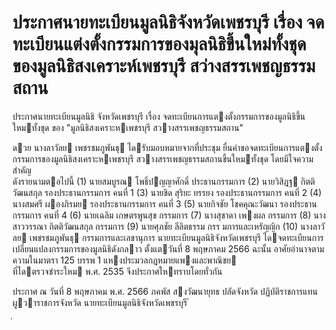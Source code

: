 
# ประกาศนายทะเบียนมูลนิธิจังหวัดเพชรบุรี เรื่อง จดทะเบียนแต่งตั้งกรรมการของมุลนิธิขึ้นใหม่ทั้งชุดของมูลนิธิสงเคราะห์เพชรบุรี สว่างสรรเพชญธรรมสถาน
      
      

      
      

ประกาศนายทะเบียนมูลนิธิ 
จังหวัดเพชรบุรี 
เรื่อง   จดทะเบียนการแตงตั้งกรรมการของมูลนิธิขึ้นใหมทั้งชุด 
ของ  "มูลนิธิสงเคราะหเพชรบุรี  สวางสรรเพชญธรรมสถาน" 
 
 
ดวย  นางลาวัลย  เพชรชมภูพันธุ  ไดรับมอบหมายจากที่ประชุม  ยื่นคําขอจดทะเบียนการแตงตั้ง 
กรรมการของมูลนิธิสงเคราะหเพชรบุรี  สวางสรรเพชญธรรมสถานขึ้นใหมทั้งชุด  โดยมีใจความสําคัญ   
ดังรายนามตอไปนี้ 
(1)   นายสมบูรณ  โพธิ์ปญญาศักดิ์ ประธานกรรมการ 
(2)   นายวิสิฎฐ  กิตติวัฒนสกุล รองประธานกรรมการ  คนที่  1 
(3)   นายชิด  สุริยะ   ยรรยง รองประธานกรรมการ  คนที่  2 
(4)   นางสมศรี  ผองภิรมย รองประธานกรรมการ  คนที่  3 
(5)   นายกิจชัย  โชคคุณะวัฒนา รองประธานกรรมการ  คนที่  4 
(6)   นายเฉลิม  เกษตรพูนสุข กรรมการ 
(7)   นางสุชาดา  เพงผล กรรมการ 
(8)   นางสาววรรณา  กิตติวัฒนสกุล กรรมการ 
(9)   นายศุภชัย  ลีลิตธรรม กรร มการและเหรัญญิก 
(10)  นางลาวัลย  เพชรชมภูพันธุ กรรมการและเลขานุการ 
นายทะเบียนมูลนิธิจังหวัดเพชรบุรี  ไดจดทะเบียนการเปลี่ยนแปลงกรรมการของมูลนิธิดังกลาว 
ตั้งแตวันที่     8  พฤษภาคม  2566 
ฉะนั้น  อาศัยอํานาจตามความในมาตรา  125  บรรพ  1  แหงประมวลกฎหมายแพงและพาณิชย   
ที่ไดตรวจชําระใหม  พ.ศ.  2535  จึงประกาศใหทราบโดยทั่วกัน 
 
ประกาศ  ณ  วันที่  8  พฤษภาคม  พ.ศ.  2566 
ภคพัส  สงวัฒนายุทธ 
ปลัดจังหวัด  ปฏิบัติราชการแทน 
ผูวาราชการจังหวัด 
นายทะเบียนมูลนิธิจังหวัดเพชรบุรี 
้
 
่
 